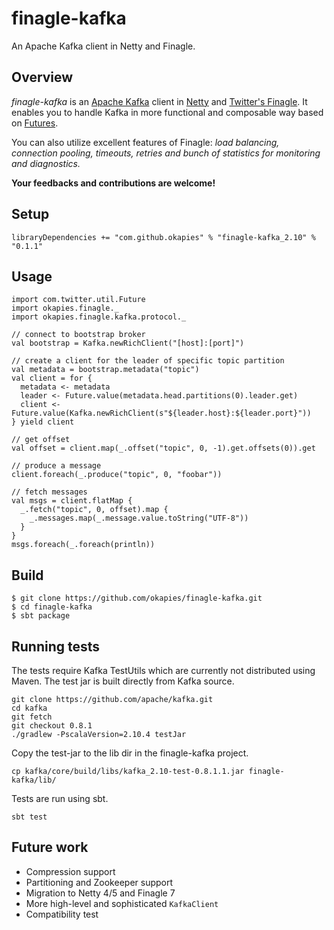 finagle-kafka
=============

An Apache Kafka client in Netty and Finagle.

## Overview
*finagle-kafka* is an [Apache Kafka](https://kafka.apache.org/) client in [Netty](http://netty.io/)
and [Twitter's Finagle](http://twitter.github.io/finagle/). It enables you to handle Kafka in more
functional and composable way based on [Futures](http://twitter.github.io/finagle/guide/Futures.html).

You can also utilize excellent features of Finagle: *load balancing, connection pooling, timeouts,
retries and bunch of statistics for monitoring and diagnostics.*

**Your feedbacks and contributions are welcome!**

## Setup
```
libraryDependencies += "com.github.okapies" % "finagle-kafka_2.10" % "0.1.1"
```

## Usage
```
import com.twitter.util.Future
import okapies.finagle._
import okapies.finagle.kafka.protocol._

// connect to bootstrap broker
val bootstrap = Kafka.newRichClient("[host]:[port]")

// create a client for the leader of specific topic partition
val metadata = bootstrap.metadata("topic")
val client = for {
  metadata <- metadata
  leader <- Future.value(metadata.head.partitions(0).leader.get)
  client <- Future.value(Kafka.newRichClient(s"${leader.host}:${leader.port}"))
} yield client

// get offset
val offset = client.map(_.offset("topic", 0, -1).get.offsets(0)).get

// produce a message
client.foreach(_.produce("topic", 0, "foobar"))

// fetch messages
val msgs = client.flatMap {
  _.fetch("topic", 0, offset).map {
    _.messages.map(_.message.value.toString("UTF-8"))
  }
}
msgs.foreach(_.foreach(println))
```

## Build
```
$ git clone https://github.com/okapies/finagle-kafka.git
$ cd finagle-kafka
$ sbt package
```

## Running tests

The tests require Kafka TestUtils which are currently not distributed
using Maven. The test jar is built directly from Kafka source.

```
git clone https://github.com/apache/kafka.git
cd kafka
git fetch
git checkout 0.8.1
./gradlew -PscalaVersion=2.10.4 testJar
```

Copy the test-jar to the lib dir in the finagle-kafka project.

```
cp kafka/core/build/libs/kafka_2.10-test-0.8.1.1.jar finagle-kafka/lib/
```

Tests are run using sbt.

```
sbt test
```

## Future work
- Compression support
- Partitioning and Zookeeper support
- Migration to Netty 4/5 and Finagle 7
- More high-level and sophisticated `KafkaClient`
- Compatibility test
